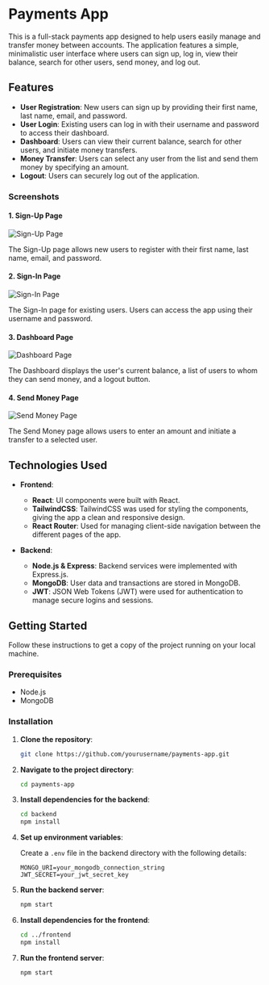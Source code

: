 
# Payments App

This is a full-stack payments app designed to help users easily manage and transfer money between accounts. The application features a simple, minimalistic user interface where users can sign up, log in, view their balance, search for other users, send money, and log out.

## Features

- **User Registration**: New users can sign up by providing their first name, last name, email, and password.
- **User Login**: Existing users can log in with their username and password to access their dashboard.
- **Dashboard**: Users can view their current balance, search for other users, and initiate money transfers.
- **Money Transfer**: Users can select any user from the list and send them money by specifying an amount.
- **Logout**: Users can securely log out of the application.

### Screenshots

#### 1. Sign-Up Page
![Sign-Up Page](https://github.com/user-attachments/assets/f8c79640-ab09-4205-bd57-01e16e61ec71)


The Sign-Up page allows new users to register with their first name, last name, email, and password.

#### 2. Sign-In Page
![Sign-In Page](https://github.com/user-attachments/assets/e45e241b-3e55-4fd4-b0eb-967928ab1a49)


The Sign-In page for existing users. Users can access the app using their username and password.

#### 3. Dashboard Page
![Dashboard Page](https://github.com/user-attachments/assets/75b8d65b-3dd0-48dc-926c-79fca18ab88c)


The Dashboard displays the user's current balance, a list of users to whom they can send money, and a logout button.

#### 4. Send Money Page
![Send Money Page](https://github.com/user-attachments/assets/993bf598-f08c-4086-a4cf-76ea034fc0df)


The Send Money page allows users to enter an amount and initiate a transfer to a selected user.

## Technologies Used

- **Frontend**:
  - **React**: UI components were built with React.
  - **TailwindCSS**: TailwindCSS was used for styling the components, giving the app a clean and responsive design.
  - **React Router**: Used for managing client-side navigation between the different pages of the app.

- **Backend**:
  - **Node.js & Express**: Backend services were implemented with Express.js.
  - **MongoDB**: User data and transactions are stored in MongoDB.
  - **JWT**: JSON Web Tokens (JWT) were used for authentication to manage secure logins and sessions.
  
## Getting Started

Follow these instructions to get a copy of the project running on your local machine.

### Prerequisites

- Node.js
- MongoDB

### Installation

1. **Clone the repository**:
    ```sh
    git clone https://github.com/yourusername/payments-app.git
    ```
    
2. **Navigate to the project directory**:
    ```sh
    cd payments-app
    ```

3. **Install dependencies for the backend**:
    ```sh
    cd backend
    npm install
    ```

4. **Set up environment variables**:

    Create a `.env` file in the backend directory with the following details:

    ```env
    MONGO_URI=your_mongodb_connection_string
    JWT_SECRET=your_jwt_secret_key
    ```

5. **Run the backend server**:
    ```sh
    npm start
    ```

6. **Install dependencies for the frontend**:
    ```sh
    cd ../frontend
    npm install
    ```

7. **Run the frontend server**:
    ```sh
    npm start
    ```



